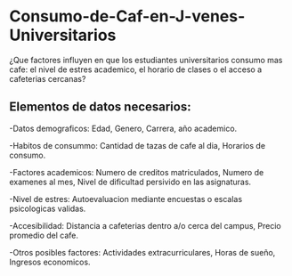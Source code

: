 # Consumo-de-Caf-en-J-venes-Universitarios

¿Que factores influyen en que los estudiantes universitarios consumo mas cafe: el nivel de estres academico, el horario de clases o el acceso a cafeterias cercanas?

## Elementos de datos necesarios:
-Datos demograficos: Edad, Genero, Carrera, año academico.

-Habitos de consummo: Cantidad de tazas de cafe al dia, Horarios de consumo. 

-Factores academicos: Numero de creditos matriculados, Numero de examenes al mes, Nivel de dificultad persivido en las asignaturas.

-Nivel de estres: Autoevaluacion mediante encuestas o escalas psicologicas validas.

-Accesibilidad: Distancia a cafeterias dentro a/o cerca del campus, Precio promedio del cafe.

-Otros posibles factores: Actividades extracurriculares, Horas de sueño, Ingresos economicos.
